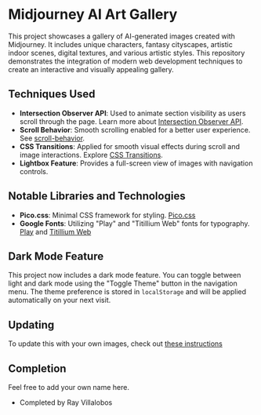 # Midjourney AI Art Gallery

This project showcases a gallery of AI-generated images created with Midjourney. It includes unique characters, fantasy cityscapes, artistic indoor scenes, digital textures, and various artistic styles. This repository demonstrates the integration of modern web development techniques to create an interactive and visually appealing gallery.

## Techniques Used
- **Intersection Observer API**: Used to animate section visibility as users scroll through the page. Learn more about [Intersection Observer API](https://developer.mozilla.org/en-US/docs/Web/API/Intersection_Observer_API).
- **Scroll Behavior**: Smooth scrolling enabled for a better user experience. See [scroll-behavior](https://developer.mozilla.org/en-US/docs/Web/CSS/scroll-behavior).
- **CSS Transitions**: Applied for smooth visual effects during scroll and image interactions. Explore [CSS Transitions](https://developer.mozilla.org/en-US/docs/Web/CSS/transition).
- **Lightbox Feature**: Provides a full-screen view of images with navigation controls.

## Notable Libraries and Technologies
- **Pico.css**: Minimal CSS framework for styling. [Pico.css](https://picocss.com)
- **Google Fonts**: Utilizing "Play" and "Titillium Web" fonts for typography. [Play](https://fonts.google.com/specimen/Play) and [Titillium Web](https://fonts.google.com/specimen/Titillium+Web)

## Dark Mode Feature
This project now includes a dark mode feature. You can toggle between light and dark mode using the "Toggle Theme" button in the navigation menu. The theme preference is stored in `localStorage` and will be applied automatically on your next visit.

## Updating
To update this with your own images, check out [these instructions](docs/update_instructions.md) 

## Completion
Feel free to add your own name here.
- Completed by Ray Villalobos 
